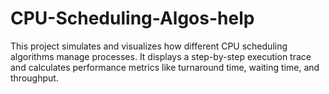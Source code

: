 # CPU-Scheduling-Algos-help
This project simulates and visualizes how different CPU scheduling algorithms manage processes. It displays a step-by-step execution trace and calculates performance metrics like turnaround time, waiting time, and throughput.
